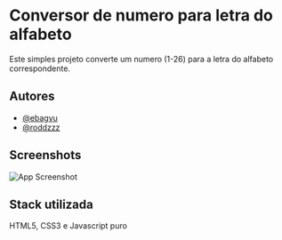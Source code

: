 
# Conversor de numero para letra do alfabeto

Este simples projeto converte um numero (1-26) para a letra do alfabeto correspondente.


## Autores

- [@ebagyu](https://www.github.com/ebagyu)
- [@roddzzz](https://github.com/Roddzzz)



## Screenshots

![App Screenshot](https://i.imgur.com/5w1DREb.png)


## Stack utilizada

HTML5, CSS3 e Javascript puro

